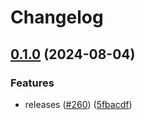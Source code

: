 # Changelog

## [0.1.0](https://github.com/tmux_theme/tmux/compare/v0.0.1...v0.1.0) (2024-08-04)


### Features

* releases ([#260](https://github.com/tmux_theme/tmux/issues/260)) ([5fbacdf](https://github.com/tmux_theme/tmux/commit/5fbacdf3559cf4496eef02aead087b3bb715e570))
